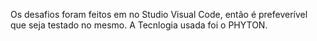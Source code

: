 Os desafios foram feitos em no Studio Visual Code, então é prefeverível que seja testado no mesmo. 
A Tecnlogia usada foi o PHYTON. 